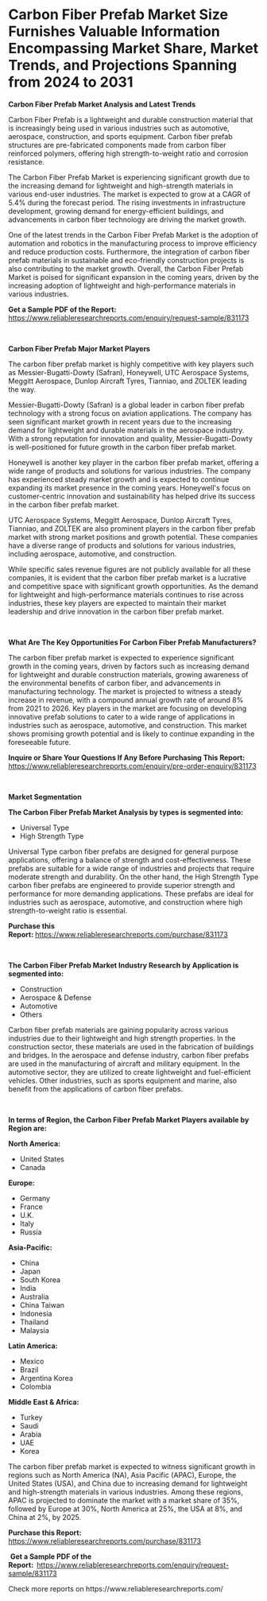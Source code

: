 <p><h1>Carbon Fiber Prefab Market Size Furnishes Valuable Information Encompassing Market Share, Market Trends, and Projections Spanning from 2024 to 2031</h1></p><p><strong>Carbon Fiber Prefab Market Analysis and Latest Trends</strong></p>
<p><p>Carbon Fiber Prefab is a lightweight and durable construction material that is increasingly being used in various industries such as automotive, aerospace, construction, and sports equipment. Carbon fiber prefab structures are pre-fabricated components made from carbon fiber reinforced polymers, offering high strength-to-weight ratio and corrosion resistance.</p><p>The Carbon Fiber Prefab Market is experiencing significant growth due to the increasing demand for lightweight and high-strength materials in various end-user industries. The market is expected to grow at a CAGR of 5.4% during the forecast period. The rising investments in infrastructure development, growing demand for energy-efficient buildings, and advancements in carbon fiber technology are driving the market growth.</p><p>One of the latest trends in the Carbon Fiber Prefab Market is the adoption of automation and robotics in the manufacturing process to improve efficiency and reduce production costs. Furthermore, the integration of carbon fiber prefab materials in sustainable and eco-friendly construction projects is also contributing to the market growth. Overall, the Carbon Fiber Prefab Market is poised for significant expansion in the coming years, driven by the increasing adoption of lightweight and high-performance materials in various industries.</p></p>
<p><strong>Get a Sample PDF of the Report:&nbsp;</strong> <a href="https://www.reliableresearchreports.com/enquiry/request-sample/831173">https://www.reliableresearchreports.com/enquiry/request-sample/831173</a></p>
<p>&nbsp;</p>
<p><strong>Carbon Fiber Prefab Major Market Players</strong></p>
<p><p>The carbon fiber prefab market is highly competitive with key players such as Messier-Bugatti-Dowty (Safran), Honeywell, UTC Aerospace Systems, Meggitt Aerospace, Dunlop Aircraft Tyres, Tianniao, and ZOLTEK leading the way. </p><p>Messier-Bugatti-Dowty (Safran) is a global leader in carbon fiber prefab technology with a strong focus on aviation applications. The company has seen significant market growth in recent years due to the increasing demand for lightweight and durable materials in the aerospace industry. With a strong reputation for innovation and quality, Messier-Bugatti-Dowty is well-positioned for future growth in the carbon fiber prefab market.</p><p>Honeywell is another key player in the carbon fiber prefab market, offering a wide range of products and solutions for various industries. The company has experienced steady market growth and is expected to continue expanding its market presence in the coming years. Honeywell's focus on customer-centric innovation and sustainability has helped drive its success in the carbon fiber prefab market.</p><p>UTC Aerospace Systems, Meggitt Aerospace, Dunlop Aircraft Tyres, Tianniao, and ZOLTEK are also prominent players in the carbon fiber prefab market with strong market positions and growth potential. These companies have a diverse range of products and solutions for various industries, including aerospace, automotive, and construction.</p><p>While specific sales revenue figures are not publicly available for all these companies, it is evident that the carbon fiber prefab market is a lucrative and competitive space with significant growth opportunities. As the demand for lightweight and high-performance materials continues to rise across industries, these key players are expected to maintain their market leadership and drive innovation in the carbon fiber prefab market.</p></p>
<p>&nbsp;</p>
<p><strong>What Are The Key Opportunities For Carbon Fiber Prefab Manufacturers?</strong></p>
<p><p>The carbon fiber prefab market is expected to experience significant growth in the coming years, driven by factors such as increasing demand for lightweight and durable construction materials, growing awareness of the environmental benefits of carbon fiber, and advancements in manufacturing technology. The market is projected to witness a steady increase in revenue, with a compound annual growth rate of around 8% from 2021 to 2026. Key players in the market are focusing on developing innovative prefab solutions to cater to a wide range of applications in industries such as aerospace, automotive, and construction. This market shows promising growth potential and is likely to continue expanding in the foreseeable future.</p></p>
<p><strong>Inquire or Share Your Questions If Any Before Purchasing This Report:</strong> <a href="https://www.reliableresearchreports.com/enquiry/pre-order-enquiry/831173">https://www.reliableresearchreports.com/enquiry/pre-order-enquiry/831173</a></p>
<p>&nbsp;</p>
<p><strong>Market Segmentation</strong></p>
<p><strong>The Carbon Fiber Prefab Market Analysis by types is segmented into:</strong></p>
<p><ul><li>Universal Type</li><li>High Strength Type</li></ul></p>
<p><p>Universal Type carbon fiber prefabs are designed for general purpose applications, offering a balance of strength and cost-effectiveness. These prefabs are suitable for a wide range of industries and projects that require moderate strength and durability. On the other hand, the High Strength Type carbon fiber prefabs are engineered to provide superior strength and performance for more demanding applications. These prefabs are ideal for industries such as aerospace, automotive, and construction where high strength-to-weight ratio is essential.</p></p>
<p><strong>Purchase this Report:&nbsp;</strong><a href="https://www.reliableresearchreports.com/purchase/831173">https://www.reliableresearchreports.com/purchase/831173</a></p>
<p>&nbsp;</p>
<p><strong>The Carbon Fiber Prefab Market Industry Research by Application is segmented into:</strong></p>
<p><ul><li>Construction</li><li>Aerospace & Defense</li><li>Automotive</li><li>Others</li></ul></p>
<p><p>Carbon fiber prefab materials are gaining popularity across various industries due to their lightweight and high strength properties. In the construction sector, these materials are used in the fabrication of buildings and bridges. In the aerospace and defense industry, carbon fiber prefabs are used in the manufacturing of aircraft and military equipment. In the automotive sector, they are utilized to create lightweight and fuel-efficient vehicles. Other industries, such as sports equipment and marine, also benefit from the applications of carbon fiber prefabs.</p></p>
<p>&nbsp;</p>
<p><strong>In terms of Region, the Carbon Fiber Prefab Market Players available by Region are:</strong></p>
<p>
    <p> <strong> North America: </strong>
        <ul>
            <li>United States</li>
            <li>Canada</li>
        </ul>
        </p> 
    <p> <strong> Europe: </strong>
        <ul>
            <li>Germany</li>
            <li>France</li>
            <li>U.K.</li>
            <li>Italy</li>
            <li>Russia</li>
        </ul>
        </p> 
    <p> <strong> Asia-Pacific: </strong>
        <ul>
            <li>China</li>
            <li>Japan</li>
            <li>South Korea</li>
            <li>India</li>
            <li>Australia</li>
            <li>China Taiwan</li>
            <li>Indonesia</li>
            <li>Thailand</li>
            <li>Malaysia</li>
        </ul>
        </p> 
    <p> <strong> Latin America: </strong>
        <ul>
            <li>Mexico</li>
            <li>Brazil</li>
            <li>Argentina Korea</li>
            <li>Colombia</li>
        </ul>
        </p> 
    <p> <strong> Middle East & Africa: </strong>
        <ul>
            <li>Turkey</li>
            <li>Saudi</li>
            <li>Arabia</li>
            <li>UAE</li>
            <li>Korea</li>
        </ul>
    </p>
    </p>
<p><p>The carbon fiber prefab market is expected to witness significant growth in regions such as North America (NA), Asia Pacific (APAC), Europe, the United States (USA), and China due to increasing demand for lightweight and high-strength materials in various industries. Among these regions, APAC is projected to dominate the market with a market share of 35%, followed by Europe at 30%, North America at 25%, the USA at 8%, and China at 2%, by 2025.</p></p>
<p><strong>Purchase this Report: </strong><a href="https://www.reliableresearchreports.com/purchase/831173">https://www.reliableresearchreports.com/purchase/831173</a></p>
<p>&nbsp;<strong>Get a Sample PDF of the Report:&nbsp;&nbsp;</strong><a href="https://www.reliableresearchreports.com/enquiry/request-sample/831173">https://www.reliableresearchreports.com/enquiry/request-sample/831173</a></p>
<p><strong></strong></p>
<p>Check more reports on https://www.reliableresearchreports.com/</p>